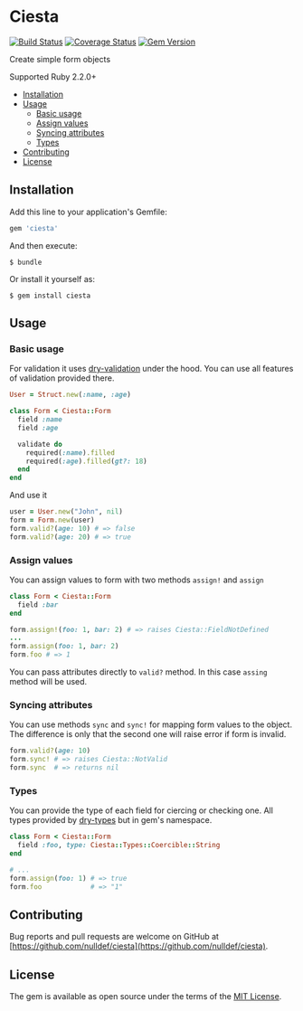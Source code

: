 # Ciesta

[![Build Status](https://travis-ci.org/nulldef/ciesta.svg?branch=master)](https://travis-ci.org/nulldef/ciesta)
[![Coverage Status](https://coveralls.io/repos/github/nulldef/ciesta/badge.svg?branch=master&rand=22)](https://coveralls.io/github/nulldef/ciesta?branch=master)
[![Gem Version](https://badge.fury.io/rb/ciesta.svg)](https://badge.fury.io/rb/ciesta)

Create simple form objects

Supported Ruby 2.2.0+

- [Installation](#installation)
- [Usage](#usage)
  - [Basic usage](#basic-usage)
  - [Assign values](#assign-values)
  - [Syncing attributes](#syncing-attributes)
  - [Types](#types)
- [Contributing](#contributing)
- [License](#license)

## Installation

Add this line to your application's Gemfile:

```ruby
gem 'ciesta'
```

And then execute:

    $ bundle

Or install it yourself as:

    $ gem install ciesta

## Usage

### Basic usage

For validation it uses [dry-validation](https://github.com/dry-rb/dry-validation) under the hood. You can use all features of validation provided there.

```ruby
User = Struct.new(:name, :age)

class Form < Ciesta::Form
  field :name
  field :age

  validate do
    required(:name).filled
    required(:age).filled(gt?: 18)
  end
end
```

And use it

```ruby
user = User.new("John", nil)
form = Form.new(user)
form.valid?(age: 10) # => false
form.valid?(age: 20) # => true
```

### Assign values

You can assign values to form with two methods `assign!` and `assign`

```ruby
class Form < Ciesta::Form
  field :bar
end

form.assign!(foo: 1, bar: 2) # => raises Ciesta::FieldNotDefined
...
form.assign(foo: 1, bar: 2)
form.foo # => 1
```

You can pass attributes directly to `valid?` method. In this case `assing` method will be used.

### Syncing attributes

You can use methods `sync` and `sync!` for mapping form values to the object. The difference is only that the second one will raise error if form is invalid.

```ruby
form.valid?(age: 10)
form.sync! # => raises Ciesta::NotValid
form.sync  # => returns nil
```

### Types

You can provide the type of each field for ciercing or checking one. All types provided by [dry-types](https://github.com/dry-rb/dry-types) but in gem's namespace.

```ruby
class Form < Ciesta::Form
  field :foo, type: Ciesta::Types::Coercible::String
end

# ...
form.assign(foo: 1) # => true
form.foo            # => "1"
```

## Contributing

Bug reports and pull requests are welcome on GitHub at [https://github.com/nulldef/ciesta](https://github.com/nulldef/ciesta).

## License

The gem is available as open source under the terms of the [MIT License](https://opensource.org/licenses/MIT).
